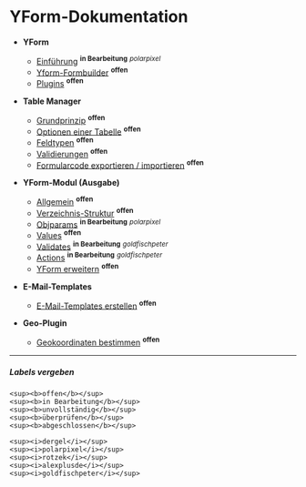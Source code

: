 # YForm-Dokumentation

- **YForm**
	- [Einführung](main_intro.md) <sup><b>in Bearbeitung</b></sup> <sup><i>polarpixel</i></sup>
	- [Yform-Formbuilder](yform_formbuilder.md) <sup><b>offen</b></sup>
	- [Plugins](yform_plugins.md) <sup><b>offen</b></sup>

- **Table Manager**
	- [Grundprinzip](table_manager_grundprinzip.md) <sup><b>offen</b></sup>
	- [Optionen einer Tabelle](table_manager_optionen.md) <sup><b>offen</b></sup>
	- [Feldtypen](table_manager_feldtypen.md) <sup><b>offen</b></sup>
	- [Validierungen](table_manager_validierungen.md) <sup><b>offen</b></sup>
	- [Formularcode exportieren / importieren](table_manager_export_import.md) <sup><b>offen</b></sup>

- **YForm-Modul (Ausgabe)**
	- [Allgemein](yform_modul_allgemein.md) <sup><b>offen</b></sup>
	- [Verzeichnis-Struktur](yform_modul_struktur.md) <sup><b>offen</b></sup>
	- [Objparams](yform_modul_objparams.md) <sup><b>in Bearbeitung</b></sup> <sup><i>polarpixel</i></sup>
	- [Values](yform_modul_values.md) <sup><b>offen</b></sup>
	- [Validates](yform_modul_validates.md) <sup><b>in Bearbeitung</b></sup> <sup><i>goldfischpeter</i></sup>
	- [Actions](yform_modul_actions.md) <sup><b>in Bearbeitung</b></sup> <sup><i>goldfischpeter</i></sup>
	- [YForm erweitern](yform_modul_erweitern.md) <sup><b>offen</b></sup>

- **E-Mail-Templates**
	- [E-Mail-Templates erstellen](email_templates.md) <sup><b>offen</b></sup>

- **Geo-Plugin**
	- [Geokoordinaten bestimmen](geo_plugin.md) <sup><b>offen</b></sup>


---

##### Labels vergeben

```
<sup><b>offen</b></sup>
<sup><b>in Bearbeitung</b></sup>
<sup><b>unvollständig</b></sup>
<sup><b>überprüfen</b></sup>
<sup><b>abgeschlossen</b></sup>

<sup><i>dergel</i></sup>
<sup><i>polarpixel</i></sup>
<sup><i>rotzek</i></sup>
<sup><i>alexplusde</i></sup>
<sup><i>goldfischpeter</i></sup>
```

